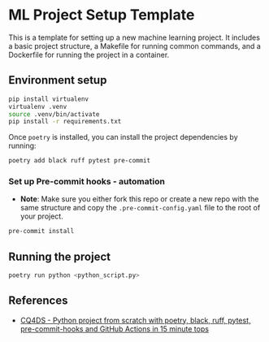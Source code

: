 # ML Project Setup Template

This is a template for setting up a new machine learning project. It includes a basic project structure, a Makefile for running common commands, and a Dockerfile for running the project in a container.

## Environment setup

```bash
pip install virtualenv
virtualenv .venv
source .venv/bin/activate
pip install -r requirements.txt
```

Once `poetry` is installed, you can install the project dependencies by running:

```bash
poetry add black ruff pytest pre-commit
```

### Set up Pre-commit hooks - automation

- **Note**: Make sure you either fork this repo or create a new repo with the same structure and copy the `.pre-commit-config.yaml` file to the root of your project.

```bash
pre-commit install
```

## Running the project

```bash
poetry run python <python_script.py>
```

## References

- [CQ4DS - Python project from scratch with poetry, black, ruff, pytest, pre-commit-hooks and GitHub Actions in 15 minute tops](https://laszlo.substack.com/p/cq4ds-python-project-from-scratch)
